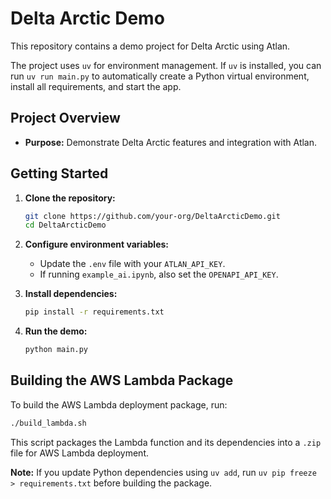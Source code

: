 # Delta Arctic Demo

This repository contains a demo project for Delta Arctic using Atlan.

The project uses `uv` for environment management. If `uv` is installed, you can run `uv run main.py` to automatically create a Python virtual environment, install all requirements, and start the app.

## Project Overview

- **Purpose:** Demonstrate Delta Arctic features and integration with Atlan.

## Getting Started

1. **Clone the repository:**
    ```bash
    git clone https://github.com/your-org/DeltaArcticDemo.git
    cd DeltaArcticDemo
    ```

2. **Configure environment variables:**
    - Update the `.env` file with your `ATLAN_API_KEY`.
    - If running `example_ai.ipynb`, also set the `OPENAPI_API_KEY`.

3. **Install dependencies:**
    ```bash
    pip install -r requirements.txt
    ```

4. **Run the demo:**
    ```bash
    python main.py
    ```

## Building the AWS Lambda Package

To build the AWS Lambda deployment package, run:

```bash
./build_lambda.sh
```

This script packages the Lambda function and its dependencies into a `.zip` file for AWS Lambda deployment.

**Note:** If you update Python dependencies using `uv add`, run `uv pip freeze > requirements.txt` before building the package.
